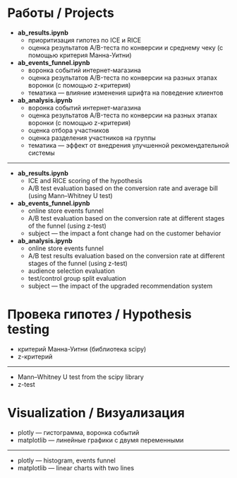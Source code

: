 #  Работы / Projects 
  * **ab_results.ipynb**
    * приоритизация гипотез по ICE и RICE
    * оценка результатов A/B-теста по конверсии и среднему чеку (с помощью критерия Манна-Уитни)
 * **ab_events_funnel.ipynb** 
   * воронка событий интернет-магазина
   * оценка результатов A/B-теста по конверсии на разных этапах воронки (с помощью z-критерия) 
   * тематика — влияние изменения шрифта на поведение клиентов
 * **ab_analysis.ipynb** 
   * воронка событий интернет-магазина
   * оценка результатов A/B-теста по конверсии на разных этапах воронки (с помощью z-критерия) 
   * оценка отбора участников
   * оценка разделения участников на группы
   * тематика — эффект от внедрения улучшенной рекомендательной системы   
 ---
 * **ab_results.ipynb**
   * ICE and RICE scoring of the hypothesis
   * A/B test evaluation based on the conversion rate and average bill (using Mann–Whitney U test)
 * **ab_events_funnel.ipynb** 
   * online store events funnel
   * A/B test evaluation based on the conversion rate at different stages of the funnel (using z-test)
   * subject — the impact a font change had on the customer behavior
 * **ab_analysis.ipynb** 
   * online store events funnel 
   * A/B test results evaluation based on the conversion rate at different stages of the funnel (using z-test)
   * audience selection evaluation
   * test/control group split evaluation 
   * subject — the impact of the upgraded recommendation system
# Провека гипотез / Hypothesis testing
 * критерий Манна-Уитни (библиотека scipy) 
 * z-критерий 
---
 * Mann–Whitney U test from the scipy library 
 * z-test
# Visualization / Визуализация
 * plotly — гистограмма, воронка событий  
 * matplotlib — линейные графики с двумя переменными 
---
 * plotly — histogram, events funnel 
 * matplotlib — linear charts with two lines 
